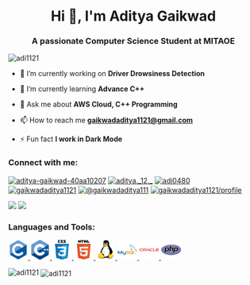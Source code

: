 <h1 align="center">Hi 👋, I'm Aditya Gaikwad</h1>
<h3 align="center">A passionate Computer Science Student at MITAOE</h3>
<p align="left"> <img src="https://komarev.com/ghpvc/?username=adi1121&label=Profile%20views&color=0e75b6&style=flat" alt="adi1121" /> </p>

- 🔭 I’m currently working on **Driver Drowsiness Detection**

- 🌱 I’m currently learning **Advance C++**

- 💬 Ask me about **AWS Cloud, C++ Programming**

- 📫 How to reach me **gaikwadaditya1121@gmail.com**

- ⚡ Fun fact **I work in Dark Mode**

<h3 align="left">Connect with me:</h3>
<p align="left">
<a href="https://linkedin.com/in/aditya-gaikwad-40aa10207" target="blank"><img align="center" src="https://raw.githubusercontent.com/rahuldkjain/github-profile-readme-generator/master/src/images/icons/Social/linked-in-alt.svg" alt="aditya-gaikwad-40aa10207" height="30" width="40" /></a>
<a href="https://instagram.com/aditya._12._" target="blank"><img align="center" src="https://raw.githubusercontent.com/rahuldkjain/github-profile-readme-generator/master/src/images/icons/Social/instagram.svg" alt="aditya._12._" height="30" width="40" /></a>
<a href="https://www.codechef.com/users/adi0480" target="blank"><img align="center" src="https://cdn.jsdelivr.net/npm/simple-icons@3.1.0/icons/codechef.svg" alt="adi0480" height="30" width="40" /></a>
<a href="https://www.leetcode.com/gaikwadaditya1121" target="blank"><img align="center" src="https://raw.githubusercontent.com/rahuldkjain/github-profile-readme-generator/master/src/images/icons/Social/leet-code.svg" alt="gaikwadaditya1121" height="30" width="40" /></a>
<a href="https://www.hackerearth.com/@gaikwadaditya111" target="blank"><img align="center" src="https://raw.githubusercontent.com/rahuldkjain/github-profile-readme-generator/master/src/images/icons/Social/hackerearth.svg" alt="@gaikwadaditya111" height="30" width="40" /></a>
<a href="https://auth.geeksforgeeks.org/user/gaikwadaditya1121/profile" target="blank"><img align="center" src="https://raw.githubusercontent.com/rahuldkjain/github-profile-readme-generator/master/src/images/icons/Social/geeks-for-geeks.svg" alt="gaikwadaditya1121/profile" height="30" width="40" /></a>
</p>

<p float="left">
  <img src="https://adi1121.github.io/Personal-Portfolio/" width="400" />
  <img src="https://camo.githubusercontent.com/cae12fddd9d6982901d82580bdf321d81fb299141098ca1c2d4891870827bf17/68747470733a2f2f6d69726f2e6d656469756d2e636f6d2f6d61782f313336302f302a37513379765349765f7430696f4a2d5a2e676966" width="400" /> 
</p>


<h3 align="left">Languages and Tools:</h3>
<p align="left"> <a href="https://www.cprogramming.com/" target="_blank" rel="noreferrer"> <img src="https://raw.githubusercontent.com/devicons/devicon/master/icons/c/c-original.svg" alt="c" width="40" height="40"/> </a> <a href="https://www.w3schools.com/cpp/" target="_blank" rel="noreferrer"> <img src="https://raw.githubusercontent.com/devicons/devicon/master/icons/cplusplus/cplusplus-original.svg" alt="cplusplus" width="40" height="40"/> </a> <a href="https://www.w3schools.com/css/" target="_blank" rel="noreferrer"> <img src="https://raw.githubusercontent.com/devicons/devicon/master/icons/css3/css3-original-wordmark.svg" alt="css3" width="40" height="40"/> </a> <a href="https://www.w3.org/html/" target="_blank" rel="noreferrer"> <img src="https://raw.githubusercontent.com/devicons/devicon/master/icons/html5/html5-original-wordmark.svg" alt="html5" width="40" height="40"/> </a> <a href="https://www.linux.org/" target="_blank" rel="noreferrer"> <img src="https://raw.githubusercontent.com/devicons/devicon/master/icons/linux/linux-original.svg" alt="linux" width="40" height="40"/> </a> <a href="https://www.mysql.com/" target="_blank" rel="noreferrer"> <img src="https://raw.githubusercontent.com/devicons/devicon/master/icons/mysql/mysql-original-wordmark.svg" alt="mysql" width="40" height="40"/> </a> <a href="https://www.oracle.com/" target="_blank" rel="noreferrer"> <img src="https://raw.githubusercontent.com/devicons/devicon/master/icons/oracle/oracle-original.svg" alt="oracle" width="40" height="40"/> </a> <a href="https://www.php.net" target="_blank" rel="noreferrer"> <img src="https://raw.githubusercontent.com/devicons/devicon/master/icons/php/php-original.svg" alt="php" width="40" height="40"/> </a> </p>

<p><img align="left" src="https://github-readme-stats.vercel.app/api/top-langs?username=adi1121&show_icons=true&locale=en&layout=compact" alt="adi1121" /></p>

<p>&nbsp;<img align="center" src="https://github-readme-stats.vercel.app/api?username=adi1121&show_icons=true&locale=en" alt="adi1121" /></p>
